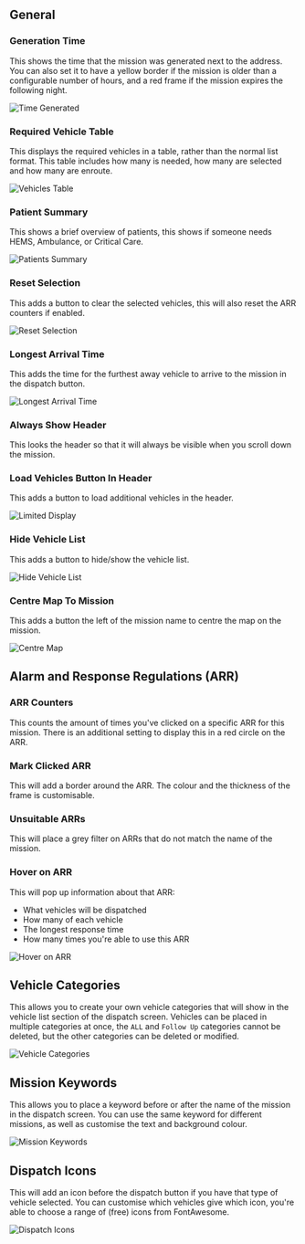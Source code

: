 ## General

### Generation Time

This shows the time that the mission was generated next to the address.
You can also set it to have a yellow border if the mission is older than a configurable number of hours,
and a red frame if the mission expires the following night.

![Time Generated](./time.png)

### Required Vehicle Table

This displays the required vehicles in a table, rather than the normal list format.
This table includes how many is needed, how many are selected and how many are enroute.

![Vehicles Table](./vehicles.png)

### Patient Summary

This shows a brief overview of patients, this shows if someone needs HEMS, Ambulance, or Critical Care.

![Patients Summary](./patients.png)

### Reset Selection

This adds a button to clear the selected vehicles, this will also reset the ARR counters if enabled.

![Reset Selection](./reset.png)

### Longest Arrival Time

This adds the time for the furthest away vehicle to arrive to the mission in the dispatch button.

![Longest Arrival Time](./longest.png)

### Always Show Header

This looks the header so that it will always be visible when you scroll down the mission.

### Load Vehicles Button In Header

This adds a button to load additional vehicles in the header.

![Limited Display](./limited.png)

### Hide Vehicle List

This adds a button to hide/show the vehicle list.

![Hide Vehicle List](./hide.png)

### Centre Map To Mission

This adds a button the left of the mission name to centre the map on the mission.

![Centre Map](./centre.png)

## Alarm and Response Regulations (ARR)

### ARR Counters

This counts the amount of times you've clicked on a specific ARR for this mission.
There is an additional setting to display this in a red circle on the ARR.

### Mark Clicked ARR

This will add a border around the ARR. The colour and the thickness of the frame is customisable.

### Unsuitable ARRs

This will place a grey filter on ARRs that do not match the name of the mission.

### Hover on ARR

This will pop up information about that ARR:

* What vehicles will be dispatched
* How many of each vehicle
* The longest response time
* How many times you're able to use this ARR

![Hover on ARR](./ARRHover.png)

## Vehicle Categories

This allows you to create your own vehicle categories that will show in the vehicle list section of the dispatch screen.
Vehicles can be placed in multiple categories at once, the `ALL` and `Follow Up` categories cannot be deleted,
but the other categories can be deleted or modified.

![Vehicle Categories](./vehicleCategories.png)

## Mission Keywords

This allows you to place a keyword before or after the name of the mission in the dispatch screen.
You can use the same keyword for different missions, as well as customise the text and background colour.

![Mission Keywords](./keyword.png)

## Dispatch Icons

This will add an icon before the dispatch button if you have that type of vehicle selected.
You can customise which vehicles give which icon, you're able to choose a range of (free) icons from
<a :href="$theme.variables.fontAwesomeIconSearchLink" target="_blank">FontAwesome</a>.

![Dispatch Icons](./dispatchIcon.png)
